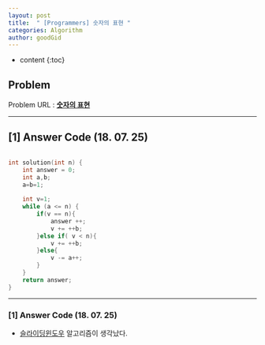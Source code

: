 ```yaml
---
layout: post
title:  " [Programmers] 숫자의 표현 "
categories: Algorithm
author: goodGid
---
```

* content
{:toc}

## Problem 
Problem URL : **[숫자의 표현](https://programmers.co.kr/learn/courses/30/lessons/12924)**

---

## [1] Answer Code (18. 07. 25)

``` cpp

int solution(int n) {
    int answer = 0;
    int a,b;
    a=b=1;
    
    int v=1;
    while (a <= n) {
        if(v == n){
            answer ++;
            v += ++b;
        }else if( v < n){
            v += ++b;
        }else{
            v -= a++;
        }
    }
    return answer;
}

```

---

### [1] Answer Code (18. 07. 25)

* [슬라이딩윈도우](https://goodgid.github.io/1806/) 알고리즘이 생각났다. 